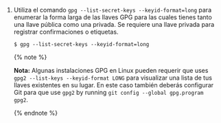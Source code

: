 1. Utiliza el comando `gpg --list-secret-keys --keyid-format=long` para enumerar la forma larga de las llaves GPG para las cuales tienes tanto una llave pública como una privada. Se requiere una llave privada para registrar confirmaciones o etiquetas.

   ```shell{:copy}
   $ gpg --list-secret-keys --keyid-format=long
   ```

   {% note %}

   **Nota:** Algunas instalaciones GPG en Linux pueden requerir que uses `gpg2 --list-keys --keyid-format LONG` para visualizar una lista de tus llaves existentes en su lugar. En este caso también deberás configurar Git para que use `gpg2` by running `git config --global gpg.program gpg2`.

   {% endnote %}
